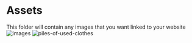 # Assets

This folder will contain any images that you want linked to your website
![images](https://user-images.githubusercontent.com/105435990/196014841-8a667fb4-fcb8-4e76-890b-b84ca207fd01.jpeg)
![piles-of-used-clothes](https://user-images.githubusercontent.com/105435990/196014854-7ac7a0c8-067c-4d06-95dc-95e6f4c0757c.jpeg)

